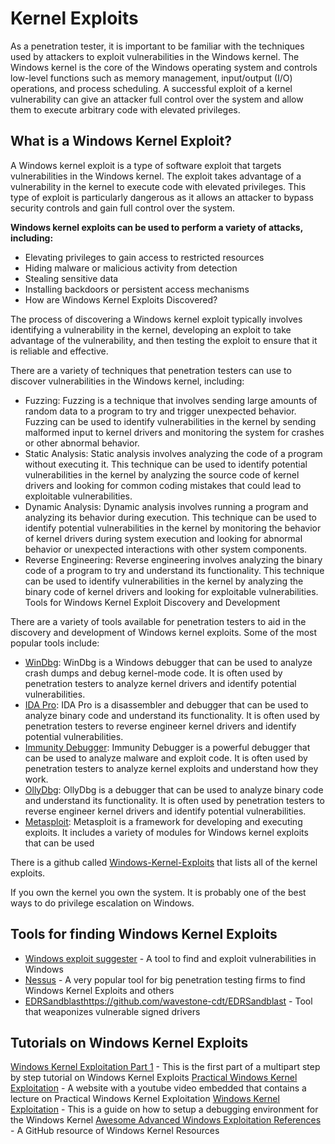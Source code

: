 # Kernel Exploits

As a penetration tester, it is important to be familiar with the techniques used by attackers to exploit vulnerabilities in the Windows kernel. The Windows kernel is the core of the Windows operating system and controls low-level functions such as memory management, input/output (I/O) operations, and process scheduling. A successful exploit of a kernel vulnerability can give an attacker full control over the system and allow them to execute arbitrary code with elevated privileges.

## What is a Windows Kernel Exploit?

A Windows kernel exploit is a type of software exploit that targets vulnerabilities in the Windows kernel. The exploit takes advantage of a vulnerability in the kernel to execute code with elevated privileges. This type of exploit is particularly dangerous as it allows an attacker to bypass security controls and gain full control over the system.

**Windows kernel exploits can be used to perform a variety of attacks, including:** 

+ Elevating privileges to gain access to restricted resources
+ Hiding malware or malicious activity from detection
+ Stealing sensitive data
+ Installing backdoors or persistent access mechanisms
+ How are Windows Kernel Exploits Discovered?

The process of discovering a Windows kernel exploit typically involves identifying a vulnerability in the kernel, developing an exploit to take advantage of the vulnerability, and then testing the exploit to ensure that it is reliable and effective.

There are a variety of techniques that penetration testers can use to discover vulnerabilities in the Windows kernel, including:

+ Fuzzing: Fuzzing is a technique that involves sending large amounts of random data to a program to try and trigger unexpected behavior. Fuzzing can be used to identify vulnerabilities in the kernel by sending malformed input to kernel drivers and monitoring the system for crashes or other abnormal behavior.
+ Static Analysis: Static analysis involves analyzing the code of a program without executing it. This technique can be used to identify potential vulnerabilities in the kernel by analyzing the source code of kernel drivers and looking for common coding mistakes that could lead to exploitable vulnerabilities.
+ Dynamic Analysis: Dynamic analysis involves running a program and analyzing its behavior during execution. This technique can be used to identify potential vulnerabilities in the kernel by monitoring the behavior of kernel drivers during system execution and looking for abnormal behavior or unexpected interactions with other system components.
+ Reverse Engineering: Reverse engineering involves analyzing the binary code of a program to try and understand its functionality. This technique can be used to identify vulnerabilities in the kernel by analyzing the binary code of kernel drivers and looking for exploitable vulnerabilities.
Tools for Windows Kernel Exploit Discovery and Development

There are a variety of tools available for penetration testers to aid in the discovery and development of Windows kernel exploits. Some of the most popular tools include:

* [WinDbg](https://learn.microsoft.com/en-us/windows-hardware/drivers/debugger/debugger-download-tools): WinDbg is a Windows debugger that can be used to analyze crash dumps and debug kernel-mode code. It is often used by penetration testers to analyze kernel drivers and identify potential vulnerabilities.
* [IDA Pro](https://hex-rays.com/ida-pro/): IDA Pro is a disassembler and debugger that can be used to analyze binary code and understand its functionality. It is often used by penetration testers to reverse engineer kernel drivers and identify potential vulnerabilities.
* [Immunity Debugger](https://www.immunityinc.com/products/debugger/): Immunity Debugger is a powerful debugger that can be used to analyze malware and exploit code. It is often used by penetration testers to analyze kernel exploits and understand how they work.
* [OllyDbg](https://www.ollydbg.de/download.htm): OllyDbg is a debugger that can be used to analyze binary code and understand its functionality. It is often used by penetration testers to reverse engineer kernel drivers and identify potential vulnerabilities.
* [Metasploit](https://www.metasploit.com/download): Metasploit is a framework for developing and executing exploits. It includes a variety of modules for Windows kernel exploits that can be used

There is a github called [Windows-Kernel-Exploits](https://github.com/SecWiki/windows-kernel-exploits) that lists all of the kernel exploits.

If you own the kernel you own the system. It is probably one of the best ways to do privilege escalation on Windows.


## Tools for finding Windows Kernel Exploits
* [Windows exploit suggester](https://resources.infosecinstitute.com/topic/windows-exploit-suggester-an-easy-way-to-find-and-exploit-windows-vulnerabilities/) - A tool to find and exploit vulnerabilities in Windows
* [Nessus](https://www.tenable.com/downloads/nessus?loginAttempted=true) - A very popular tool for big penetration testing firms to find Windows Kernel Exploits and others
* [EDRSandblast]()https://github.com/wavestone-cdt/EDRSandblast - Tool that weaponizes vulnerable signed drivers

## Tutorials on Windows Kernel Exploits
[Windows Kernel Exploitation Part 1](https://rootkits.xyz/blog/2017/06/kernel-setting-up/) - This is the first part of a multipart step by step tutorial on Windows Kernel Exploits
[Practical Windows Kernel Exploitation](https://www.irongeek.com/i.php?page=videos/derbycon5/the-3-way06-practical-windows-kernel-exploitation-spencer-mcintyre) - A website with a youtube video embedded that contains a lecture on Practical Windows Kernel Exploitation
[Windows Kernel Exploitation](https://connormcgarr.github.io/Kernel-Exploitation-1/) - This is a guide on how to setup a debugging environment for the Windows Kernel
[Awesome Advanced Windows Exploitation References](https://github.com/yeyintminthuhtut/Awesome-Advanced-Windows-Exploitation-References) - A GitHub resource of Windows Kernel Resources

